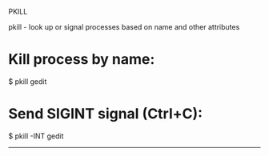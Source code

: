 PKILL

pkill - look up or signal processes based on name and other attributes

# Kill process by name:
$ pkill gedit

# Send SIGINT signal (Ctrl+C):
$ pkill -INT gedit

---